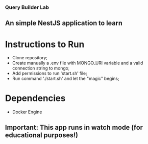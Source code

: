 ### Query Builder Lab

## An simple NestJS application to learn

# Instructions to Run

- Clone repository;
- Create manually a .env file with MONGO_URI variable and a valid connection string to mongo;
- Add permissions to run 'start.sh' file;
- Run command './start.sh' and let the "magic" begins;

# Dependencies

- Docker Engine

## Important: This app runs in watch mode (for educational purposes!)
